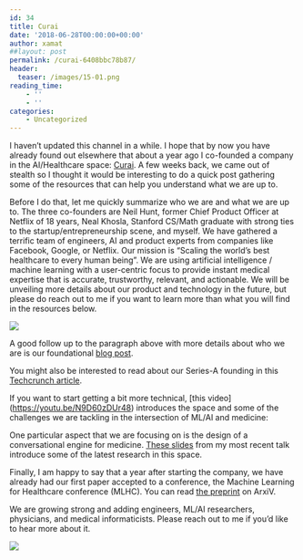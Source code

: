 ```yaml
---
id: 34
title: Curai
date: '2018-06-28T00:00:00+00:00'
author: xamat
##layout: post
permalink: /curai-6408bbc78b87/
header:
  teaser: /images/15-01.png
reading_time:
    - ''
    - ''
categories:
    - Uncategorized
---
```


I haven’t updated this channel in a while. I hope that by now you have already found out elsewhere that about a year ago I co-founded a company in the AI/Healthcare space: [Curai](https://www.curai.com). A few weeks back, we came out of stealth so I thought it would be interesting to do a quick post gathering some of the resources that can help you understand what we are up to.

Before I do that, let me quickly summarize who we are and what we are up to. The three co-founders are Neil Hunt, former Chief Product Officer at Netflix of 18 years, Neal Khosla, Stanford CS/Math graduate with strong ties to the startup/entrepreneurship scene, and myself. We have gathered a terrific team of engineers, AI and product experts from companies like Facebook, Google, or Netflix. Our mission is “Scaling the world’s best healthcare to every human being”. We are using artificial intelligence / machine learning with a user-centric focus to provide instant medical expertise that is accurate, trustworthy, relevant, and actionable. We will be unveiling more details about our product and technology in the future, but please do reach out to me if you want to learn more than what you will find in the resources below.

![](/blog/images/15-01.png)

A good follow up to the paragraph above with more details about who we are is our foundational [blog post](https://medium.com/curai/using-ai-ml-to-scale-the-worlds-best-healthcare-to-every-human-being-8cbc56df21d6).

You might also be interested to read about our Series-A founding in this [Techcrunch article](https://techcrunch.com/2018/05/30/curai-picks-up-10-7m-to-create-a-smarter-system-to-help-patients-supply-the-best-info-for-their-doctors/).

If you want to start getting a bit more technical, [this video] (https://youtu.be/N9D60zDUr48) introduces the space and some of the challenges we are tackling in the intersection of ML/AI and medicine:

One particular aspect that we are focusing on is the design of a conversational engine for medicine. [These slides](https://www.slideshare.net/xamat/learning-to-speak-medicine) from my most recent talk introduce some of the latest research in this space.

Finally, I am happy to say that a year after starting the company, we have already had our first paper accepted to a conference, the Machine Learning for Healthcare conference (MLHC). You can read [the preprint](https://arxiv.org/abs/1804.08033) on ArxiV.

We are growing strong and adding engineers, ML/AI researchers, physicians, and medical informaticists. Please reach out to me if you’d like to hear more about it.

![](/blog/images/15-02.jpeg)
